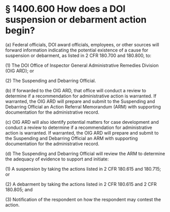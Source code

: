 # § 1400.600   How does a DOI suspension or debarment action begin?

(a) Federal officials, DOI award officials, employees, or other sources will forward information indicating the potential existence of a cause for suspension or debarment, as listed in 2 CFR 180.700 and 180.800, to:


(1) The DOI Office of Inspector General Administrative Remedies Division (OIG ARD); or


(2) The Suspending and Debarring Official.


(b) If forwarded to the OIG ARD, that office will conduct a review to determine if a recommendation for administrative action is warranted. If warranted, the OIG ARD will prepare and submit to the Suspending and Debarring Official an Action Referral Memorandum (ARM) with supporting documentation for the administrative record.


(c) OIG ARD will also identify potential matters for case development and conduct a review to determine if a recommendation for administrative action is warranted. If warranted, the OIG ARD will prepare and submit to the Suspending and Debarring Official an ARM with supporting documentation for the administrative record.


(d) The Suspending and Debarring Official will review the ARM to determine the adequacy of evidence to support and initiate:


(1) A suspension by taking the actions listed in 2 CFR 180.615 and 180.715; or


(2) A debarment by taking the actions listed in 2 CFR 180.615 and 2 CFR 180.805; and


(3) Notification of the respondent on how the respondent may contest the action.




